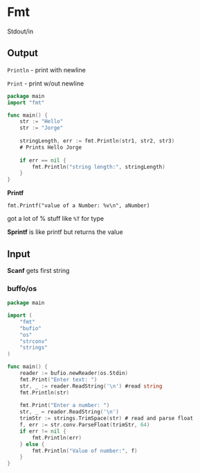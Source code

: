 # Fmt

Stdout/in

## Output

`Println` - print with newline

`Print` - print w/out newline 

```go
package main
import "fmt"

func main() {
    str := "Hello"
    str := "Jorge"
    
    stringLength, err := fmt.Println(str1, str2, str3)
    # Prints Hello Jorge
    
    if err == nil {
        fmt.Println("string length:", stringLength)
    }
}
```

**Printf**

`fmt.Printf("value of a Number: %v\n", aNumber)`

got a lot of % stuff like `%T` for type

**Sprintf** is like printf but returns the value

## Input

**Scanf** gets first string 

### buffo/os

```go
package main

import (
	"fmt"
	"bufio"
	"os"
	"strconv"
    "strings"
)

func main() {
    reader := bufio.newReader(os.Stdin)
    fmt.Print("Enter text: ")
    str, _ := reader.ReadString('\n') #read string
    fmt.Println(str)
    
    fmt.Print("Enter a number: ")
    str, _ = reader.ReadString('\n') 
    trimStr := strings.TrimSpace(str) # read and parse float
    f, err := str.conv.ParseFloat(trimStr, 64)
    if err != nil {
        fmt.Println(err)
    } else {
        fmt.Println("Value of number:", f)
    }
}
```

